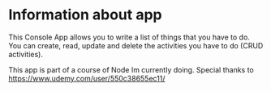 # Information about app 

This Console App allows you to write a list of things that you have to do. You can create, read, update and delete 
the activities you have to do (CRUD activities). 

This app is part of a course of Node Im currently doing. Special thanks to https://www.udemy.com/user/550c38655ec11/